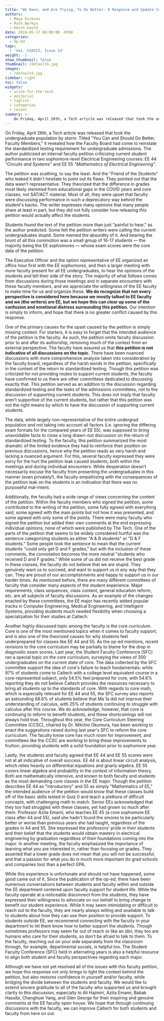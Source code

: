 ```yaml
---
title: "We Have, and Are Trying, To Do Better: A Response and Update to the SAT/ACT Article"
authors:
  - Maya Dickson
  - Ruth Berkun
  - Kevin Gauld
date: 2024-05-17 08:00:00 -0700
categories:
  - Op-Ed
tags:
  - 'Vol. CXXVII, Issue 14'
weight: -1
show_thumbnail: false
thumbnail: /default4.jpg
images:
  - /default4.jpg
sidebar: right
toc: false
widgets:
  - write-for-the-tech
  - editorial
  - taglist
  - categories
  - recent
summary: >-
    On Friday, April 26th, a Tech article was released that took the undergraduate population by storm.
---
```


On Friday, April 26th, a Tech article was released that took the undergraduate population by storm. Titled "You Can and Should Do Better, Faculty Members," it revealed how the Faculty Board had come to reinstate the standardized testing requirement for undergraduate admissions. The author publicized an internal faculty petition criticizing current student performance in two sophomore-level Electrical Engineering courses: EE 44 *"Circuits and Systems"* and EE 55 *"Mathematics of Electrical Engineering"*.

The petition was scathing, to say the least. And the "Friend of the Students" who leaked it didn't hesitate to point out its flaws. They pointed out that the data wasn't representative. They theorized that the difference in grades most likely stemmed from educational gaps in the COVID years and core classes, not SAT/ACT material. Most of all, they were upset that faculty were discussing performance in such a deprecatory way behind the student's backs. The writer expresses many opinions that many people share at least in part, but they did not fully consider how releasing this petition would actually affect the students. 

Students found the text of the petition more than just "painful to hear," as the author predicted. Some felt the petition writers were calling the current undergraduates stupid. Some memed the absurdity of it. And bearing the brunt of all this commotion was a small group of 16-17 students — the majority being the EE sophomores — whose exam scores were the core data of the petition. 

The Executive Officer and the option representative of EE organized an office hour first with the EE sophomores, and then a larger meeting with more faculty present for all EE undergraduates, to hear the opinions of the students and tell their side of the story. The majority of what follows comes from discussions during those meetings and in separate encounters with these faculty members, and we appreciate the willingness of the EE faculty to make time for us and organize these. **We do recognize that not every perspective is considered here because we mostly talked to EE faculty and we (the writers) are EE, but we hope this can clear up some of the confusion and emotional distress surrounding this petition.** Our intention is simply to inform, and hope that there is no greater conflict caused by this response. 

One of the primary causes for the upset caused by the petition is simply missing context. For starters, it is easy to forget that the intended audience of the petition is the faculty. As such, the petition omits faculty discussion prior to and after its authorship, removing much of the context from an external perspective. The faculty have assured us that **this petition is not indicative of all discussions on the topic.** There have been nuanced discussions with more comprehensive analysis taken into consideration by the faculty board, regardless of the harsh words in the petition, specifically in the context of the return to standardized testing. Though this petition was criticized for not providing routes to support current students, the faculty have confirmed to us there are other committees dedicated to discussing exactly that. This petition served as an addition to the discussion regarding standardized testing and the tasks of the admissions committees, not to the discussion of supporting current students. This does not imply that faculty aren't supportive of the current students, but rather that this petition was not the right means by which to have the discussion of supporting current students. 

The data, while largely non-representative of the entire undergrad population and not taking into account all factors (i.e. ignoring the differing exam formats for the compared years of EE 55), was supposed to bring unavoidable facts to close a long drawn-out discussion on the return of standardized testing. To the faculty, this petition summarized the most dramatic of the limited evidence they had to reinforce their position on previous discussions, hence why the petition reads as very harsh and lacking a nuanced argument. For this, several faculty expressed they were sorry for the hurt the petition leak caused students, both within the meetings and during individual encounters. While desperation doesn't necessarily excuse the faculty from presenting the undergraduates in this manner (even privately!), the faculty empathizing with the consequences of the petition leak on the students is an indication that there was no purposeful mal-intent.

Additionally, the faculty had a wide range of views concerning the content of the petition. Within the faculty members who signed the petition, some contributed to the writing of the petition, some fully agreed with everything said, some agreed with the main points but not how it was presented, and some agreed with only some of the points. There were many faculty who signed the petition but added their own comments at the end expressing individual opinions, none of which were published by The Tech. One of the parts of the petition that seems to be widely considered hurtful was the sentence categorizing students as either "A & B students" or "D & F students." Some people took the sentence to mean that the current students "could only get D and F grades," but with the inclusion of these comments, the connotation becomes the more neutral "students who received D and F grades." While some of us did not receive the best grade in these classes, the faculty do not believe that we are stupid. They genuinely want us to succeed, and want to support us in any way that they can. They are proud of our accomplishments and happy to support us in our harder times. As mentioned before, there are many different committees of faculty that consider many aspects of the student experience. Major requirements, class sequences, class content, general education reform, etc. are all subjects of faculty discussions. As an example of the changes enacted by these committees, the EE major has recently added popular tracks in Computer Engineering, Medical Engineering, and Intelligent Systems, providing students much needed flexibility when choosing a specialization for their studies at Caltech.

Another highly discussed topic among the faculty is the core curriculum. Core is one of the most mentioned topics when it comes to faculty support, and is also one of the theorized causes for why students feel underprepared for classes like EE 44 and 55. As the op-ed mentions, recent revisions to the core curriculum may be partially to blame for the drop in diagnostic exam scores. Last year, the Student Faculty Conference (SFC) ran a special topic on the core curriculum, surveying the views of 300 undergraduates on the current state of core. The data collected by the SFC committee support the idea of core's failure to teach fundamentals: while 97% of students come to Caltech with a college level equivalent course in a core-represented subject, only 54.5% feel prepared for core, with 54.6% reporting they do not believe Caltech provides the resources necessary to bring all students up to the standards of core. With regards to core math, which is especially relevant for EE 44 and 55, the SFC survey also reports an astounding 68.6% of students believe that Ma 1a did not improve their understanding of calculus, with 25% of students continuing to struggle with calculus after this course. We do acknowledge, however, that core is continuing to reform to benefit students, and these shortcomings will not always hold true. Throughout this year, the Core Curriculum Steering Committee (CCSC), chaired by Dr. Mitchio Okumura, has been working to enact the suggestions raised during last year's SFC to reform the core curriculum. The faculty know core has much room for improvement, and committees like the CCSC are working to bring these improvements to fruition, providing students with a solid foundation prior to sophomore year.

Lastly, the students and faculty agreed that EE 44 and EE 55 scores were not at all indicative of overall success. EE 44 is about linear circuit analysis, which relies heavily on differential equations and gnarly algebra. EE 55 covers linear algebra and probability in the context of information theory. Both are mathematically intensive, and known to both faculty and students as the most demanding core classes in the EE major. Though the petition describes EE 44 as "introductory" and 55 as simply "Mathematics of EE," the intended audience of the petition would know that these classes build off of the basic skills tested in Quiz 0 and teach a plethora of difficult concepts, with challenging math to match. Senior EEs acknowledged that they too had struggled with these classes, yet had grown so much after them. Professor Azita Emami, who teaches EE 45 (a core sophomore EE class after 44 and 55), said she hadn't found the smores to be particularly better or worse than previous years she had taught, regardless of the grades in 44 and 55. She expressed the professors' pride in their students and their belief that the students would obtain mastery in electrical engineering by graduation regardless of their foundations coming into the major. In another meeting, the faculty emphasized the importance of learning what you are interested in, rather than focusing on grades. They asserted that a lower grade does not mean that you will not be successful, and that a passion for what you do is much more important (to grad schools and companies too) than a perfect GPA.

While this experience is unfortunate and should not have happened, some good came out of it. Since the publication of the op-ed, there have been numerous conversations between students and faculty within and outside the EE department centered upon faculty support for student life. While the faculty operate at a noticeable disconnect from the students, they have expressed their willingness to advocate on our behalf to bring change to benefit our student experience. While it may seem intimidating or difficult to reach out to the faculty, they are nearly always willing and available to talk to students about how they can use their position to provide support. To students outside EE, we recommend connecting with the faculty in your department to let them know how to better support the students. Though sometimes professors may seem far out of reach or like an idol, they too are humans who care for their students, so don't be afraid to talk to them. To the faculty, reaching out on your side separately from the classroom through, for example, departmental socials, is helpful too. The Student Faculty Conference (SFC) held in alternating years is also a helpful resource to align both student and faculty perspectives regarding each major. 

Although we have not yet resolved all of the issues with this faculty petition, we hope this response not only brings to light the context behind the petition, but also restores confidence in yourself and/or faculty, while bridging the divide between the students and faculty. We would like to extend sincere gratitude to all of the faculty who supported us and brought clarity to this discussion, especially to Ali Hajimiri, Azita Emami, Babak Hassibi, Changhuei Yang, and Glen George for their inspiring and genuine comments at the EE faculty open house. We hope that through continuing discussions with the faculty, we can improve Caltech for both students and faculty from here on out.